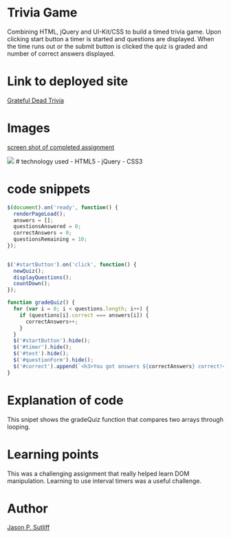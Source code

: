 <!-- Put the name of the project after the # -->
<!-- the # means h1  -->
# Trivia Game

<!-- Put a description of what the project is -->
Combining HTML, jQuery and UI-Kit/CSS to build a timed trivia game. Upon clicking 
start button a timer is started and questions are displayed. When the time runs out
or the submit button is clicked the quiz is graded and number of correct answers 
displayed. 

# Link to deployed site
<!-- make a link to the deployed site --> 
<!-- [What the user will see](the link to the deployed site) -->
[Grateful Dead Trivia](https://jsutliff.github.io/triviaGame/)

# Images
<!-- take a picture of the image and add it into the readme  -->
<!-- ![image title](path or link to image) -->
[screen shot of completed assignment](assets/images/screenShot.png)


<img src="assets/images/gifGenScreenShot.jpeg">
# technology used
<!-- make a list of technology used -->
<!-- what you used for this web app, like html css -->
- HTML5
- jQuery
- CSS3


<!-- 
1. First ordered list item
2. Another item
⋅⋅* Unordered sub-list. 
1. Actual numbers don't matter, just that it's a number
⋅⋅1. Ordered sub-list
4. And another item. 
-->


# code snippets
<!-- put snippets of code inside ``` ``` so it will look like code -->
<!-- if you want to put blockquotes use a > -->

```javascript
$(document).on('ready', function() {
  renderPageLoad();
  answers = [];
  questionsAnswered = 0;
  correctAnswers = 0;
  questionsRemaining = 10;
});

  
$('#startButton').on('click', function() {
  newQuiz();
  displayQuestions();
  countDown();
});

function gradeQuiz() {
  for (var i = 0; i < questions.length; i++) {
    if (questions[i].correct === answers[i]) {
      correctAnswers++;
    }
  }
  $('#startButton').hide();
  $('#timer').hide();
  $('#test').hide();
  $('#questionForm').hide();
  $('#correct').append(`<h3>You got answers ${correctAnswers} correct!</h3>`);
}
```
# Explanation of code
This snipet shows the gradeQuiz function that compares two arrays through looping. 

# Learning points
<!-- Learning points where you would write what you thought was helpful -->
This was a challenging assignment that really helped learn DOM manipulation. Learning
to use interval timers was a useful challenge. 

# Author 
<!-- make a link to the deployed site and have your name as the link -->
[Jason P. Sutliff](https://jsutliff.github.io/Basic-Portfolio/)